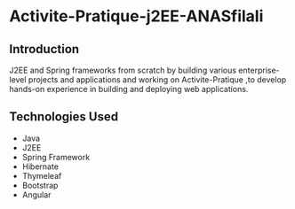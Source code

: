 # Activite-Pratique-j2EE-ANASfilali



<h2 id="introduction">Introduction</h2>
<p>  J2EE and Spring frameworks from scratch by building various enterprise-level projects and applications and working on Activite-Pratique ,to develop hands-on experience in building and deploying web applications.</p>

<h2 id="technologies-used">Technologies Used</h2>
<ul>
  <li>Java</li>
  <li>J2EE</li>
  <li>Spring Framework</li>
  <li>Hibernate</li>
  <li>Thymeleaf</li>
  <li>Bootstrap</li>
  <li>Angular</li>
</ul>

